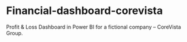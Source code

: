 # Financial-dashboard-corevista
Profit &amp; Loss Dashboard in Power BI for a fictional company – CoreVista Group.
